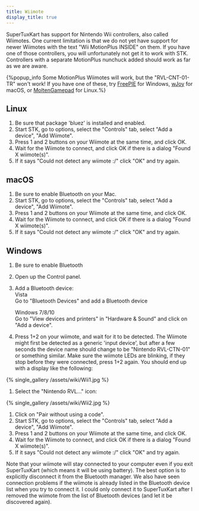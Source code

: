```yaml
---
title: Wiimote
display_title: true
---
```

SuperTuxKart has support for Nintendo Wii controllers, also called Wiimotes. One current limitation is that we do not yet have support for newer Wiimotes with the text "Wii MotionPlus INSIDE" on them. If you have one of those controllers, you will unfortunately not get it to work with STK. Controllers with a separate MotionPlus nunchuck added should work as far as we are aware.

{%popup_info Some MotionPlus Wiimotes will work, but the "RVL-CNT-01-TR" won't work!  If you have one of these, try [FreePIE](https://andersmalmgren.github.io/FreePIE/) for Windows, [wJoy](https://github.com/alxn1/wjoy) for macOS, or [MoltenGamepad](https://github.com/jgeumlek/MoltenGamepad) for Linux.%}

## Linux

1.  Be sure that package 'bluez' is installed and enabled.
2.  Start STK, go to options, select the "Controls" tab, select "Add a device", "Add Wiimote".
3.  Press 1 and 2 buttons on your Wiimote at the same time, and click OK.
4.  Wait for the Wiimote to connect, and click OK if there is a dialog "Found X wiimote(s)".
5.  If it says "Could not detect any wiimote :/" click "OK" and try again.

## macOS

1.  Be sure to enable Bluetooth on your Mac.
2.  Start STK, go to options, select the "Controls" tab, select "Add a device", "Add Wiimote".
3.  Press 1 and 2 buttons on your Wiimote at the same time, and click OK.
4.  Wait for the Wiimote to connect, and click OK if there is a dialog "Found X wiimote(s)".
5.  If it says "Could not detect any wiimote :/" click "OK" and try again.

## Windows

1.  Be sure to enable Bluetooth
2.  Open up the Control panel.
3.  Add a Bluetooth device:\
    Vista\
    Go to "Bluetooth Devices" and add a Bluetooth device

    Windows 7/8/10\
    Go to "View devices and printers" in "Hardware & Sound" and click on "Add a device".

4.  Press 1+2 on your wiimote, and wait for it to be detected. The Wiimote might first be detected as a generic 'input device', but after a few seconds the device name should change to be "Nintendo RVL-CTN-01" or something similar. Make sure the wiimote LEDs are blinking, if they stop before they were connected, press 1+2 again. You should end up with a display like the following:

{% single_gallery /assets/wiki/Wii1.jpg %}

1.  Select the "Nintendo RVL..." icon:

{% single_gallery /assets/wiki/Wii2.jpg %}

1.  Click on "Pair without using a code".
2.  Start STK, go to options, select the "Controls" tab, select "Add a device", "Add Wiimote".
3.  Press 1 and 2 buttons on your Wiimote at the same time, and click OK.
4.  Wait for the Wiimote to connect, and click OK if there is a dialog "Found X wiimote(s)".
5.  If it says "Could not detect any wiimote :/" click "OK" and try again.

Note that your wiimote will stay connected to your computer even if you exit SuperTuxKart (which means it will be using battery). The best option is to explicitly disconnect it from the Bluetooth manager. We also have seen connection problems if the wiimote is already listed in the Bluetooth device list when you try to connect it. I could only connect it to SuperTuxKart after I removed the wiimote from the list of Bluetooth devices (and let it be discovered again).
